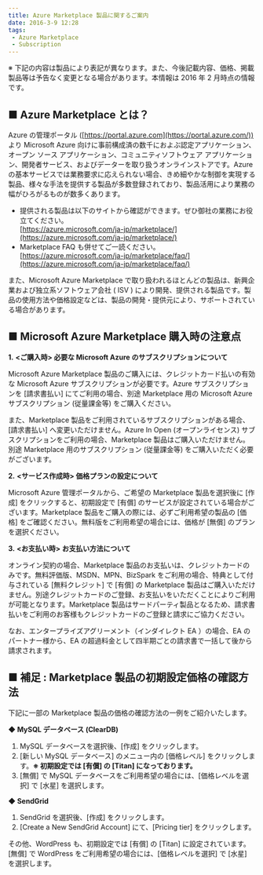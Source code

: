 ```yaml
---
title: Azure Marketplace 製品に関するご案内
date: 2016-3-9 12:28
tags:
 - Azure Marketplace
 - Subscription
---
```

※ 下記の内容は製品により表記が異なります。また、今後記載内容、価格、掲載製品等は予告なく変更となる場合があります。本情報は 2016 年 2 月時点の情報です。

## **■ Azure Marketplace とは？**

Azure の管理ポータル ([https://portal.azure.com](https://portal.azure.com/)) より Microsoft Azure 向けに事前構成済の数千におよぶ認定アプリケーション、オープン ソース アプリケーション、コミュニティソフトウェア アプリケーション、開発者サービス、およびデーターを取り扱うオンラインストアです。Azure の基本サービスでは業務要求に応えられない場合、きめ細やかな制御を実現する製品、様々な手法を提供する製品が多数登録されており、製品活用により業務の幅がひろがるものが数多くあります。

-   提供される製品は以下のサイトから確認ができます。ぜひ御社の業務にお役立てください。  
    [https://azure.microsoft.com/ja-jp/marketplace/](https://azure.microsoft.com/ja-jp/marketplace/)
-   Marketplace FAQ も併せてご一読ください。  
    [https://azure.microsoft.com/ja-jp/marketplace/faq/](https://azure.microsoft.com/ja-jp/marketplace/faq/)

また、Microsoft Azure Marketplace で取り扱われるほとんどの製品は、新興企業および独立系ソフトウェア会社 ( ISV ) により開発、提供される製品です。製品の使用方法や価格設定などは、製品の開発・提供元により、サポートされている場合があります。

## **■ Microsoft Azure Marketplace 購入時の注意点**

**1.** **<ご購入時> 必要な Microsoft Azure のサブスクリプションについて**

Microsoft Azure Marketplace 製品のご購入には、クレジットカード払いの有効な Microsoft Azure サブスクリプションが必要です。Azure サブスクリプションを \[請求書払い\] にてご利用の場合、別途 Marketplace 用の Microsoft Azure サブスクリプション (従量課金等) をご購入ください。

また、Marketplace 製品をご利用されているサブスクリプションがある場合、 \[請求書払い\] へ変更いただけません。Azure In Open (オープンライセンス) サブスクリプションをご利用の場合、Marketplace 製品はご購入いただけません。別途 Marketplace 用のサブスクリプション (従量課金等) をご購入いただく必要がございます。

**2.** **<サービス作成時> 価格プランの設定について**

Microsoft Azure 管理ポータルから、ご希望の Marketplace 製品を選択後に \[作成\] をクリックすると、初期設定で \[有償\] のサービスが設定されている場合がございます。Marketplace 製品をご購入の際には、必ずご利用希望の製品の \[価格\] をご確認ください。無料版をご利用希望の場合には、価格が \[無償\] のプランを選択ください。

**3.** **<お支払い時> お支払い方法について**

オンライン契約の場合、Marketplace 製品のお支払いは、クレジットカードのみです。無料評価版、MSDN、MPN、BizSpark をご利用の場合、特典として付与されている \[無料クレジット\] で \[有償\] の Marketplace 製品はご購入いただけません。別途クレジットカードのご登録、お支払いをいただくことによりご利用が可能となります。Marketplace 製品はサードパーティ製品となるため、請求書払いをご利用のお客様もクレジットカードのご登録と請求にご協力ください。

なお、エンタープライズアグリーメント（インダイレクト EA ）の場合、EA のパートナー様から、EA の超過料金として四半期ごとの請求書で一括して後から請求されます。

## **■ 補足 : Marketplace 製品の初期設定価格の確認方法**

下記に一部の Marketplace 製品の価格の確認方法の一例をご紹介いたします。

**◆ MySQL データベース (ClearDB)**

1.  MySQL データベースを選択後、\[作成\] をクリックします。
2.  \[新しい MySQL データベース\] のメニュー内の \[価格レベル\] をクリックします。**※ 初期設定では \[有償\] の \[Titan\] になっております。**
3.  \[無償\] で MySQL データベースをご利用希望の場合には、\[価格レベルを選択\] で \[水星\] を選択します。

**◆ SendGrid**

1.  SendGrid を選択後、\[作成\] をクリックします。
2.  \[Create a New SendGrid Account\] にて、\[Pricing tier\] をクリックします。

その他、WordPress も、初期設定では \[有償\] の \[Titan\] に設定されています。\[無償\] で WordPress をご利用希望の場合には、\[価格レベルを選択\] で \[水星\] を選択します。